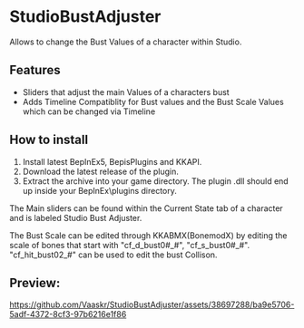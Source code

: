 # StudioBustAdjuster
Allows to change the Bust Values of a character within Studio.

## Features
- Sliders that adjust the main Values of a characters bust
- Adds Timeline Compatiblity for Bust values and the Bust Scale Values which can be changed via Timeline

## How to install
1. Install latest BepInEx5, BepisPlugins and KKAPI.
2. Download the latest release of the plugin.
3. Extract the archive into your game directory. The plugin .dll should end up inside your BepInEx\plugins directory.

The Main sliders can be found within the Current State tab of a character and is labeled Studio Bust Adjuster.

The Bust Scale can be edited through KKABMX(BonemodX) by editing the scale of bones that start with \"cf_d_bust0#\_#", \"cf_s_bust0#\_#". \"cf_hit_bust02\_#" can be used to edit the bust Collison.

## Preview:
https://github.com/Vaaskr/StudioBustAdjuster/assets/38697288/ba9e5706-5adf-4372-8cf3-97b6216e1f86

